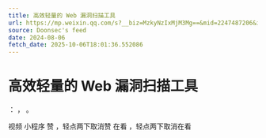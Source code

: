 ```yaml
---
title: 高效轻量的 Web 漏洞扫描工具
url: https://mp.weixin.qq.com/s?__biz=MzkyNzIxMjM3Mg==&mid=2247487206&idx=1&sn=d0cc310ad461ed8f1800f2c27e7f0b4b
source: Doonsec's feed
date: 2024-08-06
fetch_date: 2025-10-06T18:01:36.552086
---
```


# 高效轻量的 Web 漏洞扫描工具

：
，
。

视频
小程序
赞
，轻点两下取消赞
在看
，轻点两下取消在看
